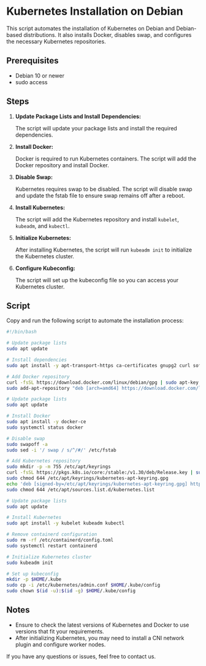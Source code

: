 # Kubernetes Installation on Debian

This script automates the installation of Kubernetes on Debian and Debian-based distributions. It also installs Docker, disables swap, and configures the necessary Kubernetes repositories.

## Prerequisites

- Debian 10 or newer
- sudo access

## Steps

1. **Update Package Lists and Install Dependencies:**

   The script will update your package lists and install the required dependencies.

2. **Install Docker:**

   Docker is required to run Kubernetes containers. The script will add the Docker repository and install Docker.

3. **Disable Swap:**

   Kubernetes requires swap to be disabled. The script will disable swap and update the fstab file to ensure swap remains off after a reboot.

4. **Install Kubernetes:**

   The script will add the Kubernetes repository and install `kubelet`, `kubeadm`, and `kubectl`.

5. **Initialize Kubernetes:**

   After installing Kubernetes, the script will run `kubeadm init` to initialize the Kubernetes cluster.

6. **Configure Kubeconfig:**

   The script will set up the kubeconfig file so you can access your Kubernetes cluster.

## Script

Copy and run the following script to automate the installation process:

```sh
#!/bin/bash

# Update package lists
sudo apt update

# Install dependencies
sudo apt install -y apt-transport-https ca-certificates gnupg2 curl software-properties-common libssl-dev

# Add Docker repository
curl -fsSL https://download.docker.com/linux/debian/gpg | sudo apt-key add -
sudo add-apt-repository "deb [arch=amd64] https://download.docker.com/linux/debian $(lsb_release -cs) stable"

# Update package lists
sudo apt update

# Install Docker
sudo apt install -y docker-ce
sudo systemctl status docker

# Disable swap
sudo swapoff -a
sudo sed -i '/ swap / s/^/#/' /etc/fstab

# Add Kubernetes repository
sudo mkdir -p -m 755 /etc/apt/keyrings
curl -fsSL https://pkgs.k8s.io/core:/stable:/v1.30/deb/Release.key | sudo gpg --dearmor -o /etc/apt/keyrings/kubernetes-apt-keyring.gpg
sudo chmod 644 /etc/apt/keyrings/kubernetes-apt-keyring.gpg
echo 'deb [signed-by=/etc/apt/keyrings/kubernetes-apt-keyring.gpg] https://pkgs.k8s.io/core:/stable:/v1.30/deb/ /' | sudo tee /etc/apt/sources.list.d/kubernetes.list
sudo chmod 644 /etc/apt/sources.list.d/kubernetes.list

# Update package lists
sudo apt update

# Install Kubernetes
sudo apt install -y kubelet kubeadm kubectl

# Remove containerd configuration
sudo rm -rf /etc/containerd/config.toml
sudo systemctl restart containerd

# Initialize Kubernetes cluster
sudo kubeadm init

# Set up kubeconfig
mkdir -p $HOME/.kube
sudo cp -i /etc/kubernetes/admin.conf $HOME/.kube/config
sudo chown $(id -u):$(id -g) $HOME/.kube/config
```

## Notes

- Ensure to check the latest versions of Kubernetes and Docker to use versions that fit your requirements.
- After initializing Kubernetes, you may need to install a CNI network plugin and configure worker nodes.

If you have any questions or issues, feel free to contact us.
```

